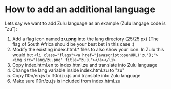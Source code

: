 # How to add an additional language

Lets say we want to add Zulu language as an example
(Zulu langage code is "zu"):

1. Add a flag icon named <b>zu.png</b> into the lang directory (25/25 px)
   (The flag of South Africa should be your best bet in this case :)
2. Modify the existing index.html.* files to also show your icon.
   In Zulu this would be:
   `<li class="flags"><a href="javascript:openURL('zu');"><img src="lang/zu.png" title="zulu"></a></li>`
3. Copy index.html.en to index.html.zu and translate into Zulu language
4. Change the lang variable inside index.html.zu to "zu"
5. Copy l10n/en.js to l10n/zu.js and translate into Zulu language
6. Make sure l10n/zu.js is included from index.html.zu


